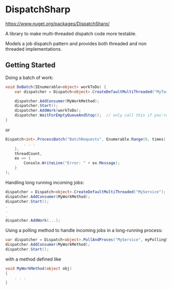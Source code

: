 DispatchSharp
=============

https://www.nuget.org/packages/DispatchSharp/

A library to make multi-threaded dispatch code more testable.

Models a job dispatch pattern and provides both threaded and non threaded implementations.

Getting Started
---------------
Doing a batch of work:
```csharp
void DoBatch(IEnumerable<object> workToDo) {
	var dispatcher = Dispatch<object>.CreateDefaultMultiThreaded("MyTask");

	dispatcher.AddConsumer(MyWorkMethod);
	dispatcher.Start();
	dispatcher.AddWork(workToDo);
	dispatcher.WaitForEmptyQueueAndStop();	// only call this if you're not filling the queue from elsewhere
}
```

or

```csharp
Dispatch<int>.ProcessBatch("BatchRequests", Enumerable.Range(0, times).ToArray(), i => {
        . . .
    },
    threadCount,
    ex => {
        Console.WriteLine("Error: " + ex.Message);
    }
);
```

Handling long running incoming jobs:
```csharp
dispatcher = Dispatch<object>.CreateDefaultMultiThreaded("MyService");
dispatcher.AddConsumer(MyWorkMethod);
dispatcher.Start();
.
.
.
dispatcher.AddWork(...);
```

Using a polling method to handle incoming jobs in a long-running process:
```csharp
var dispatcher = Dispatch<object>.PollAndProces("MyService", myPollingSource);
dispatcher.AddConsumer(MyWorkMethod);
dispatcher.Start();
```

with a method defined like

```csharp
void MyWorkMethod(object obj)
{
	. . .
}
```
